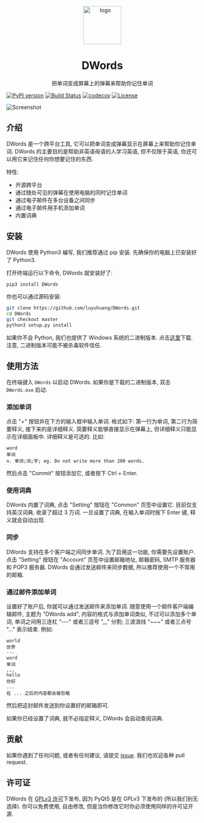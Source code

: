 <p align="center"><img src="logo.svg" alt="logo" width="100"></p>
<h1 align="center">DWords</h1>
<p align="center">把单词变成屏幕上的弹幕来帮助你记住单词</p>

[![PyPI version](https://img.shields.io/pypi/v/DWords.svg)](https://pypi.org/project/DWords/)
[![Build Status](https://api.travis-ci.org/luyuhuang/DWords.svg?branch=dev)](https://travis-ci.org/luyuhuang/DWords)
[![codecov](https://codecov.io/gh/luyuhuang/DWords/branch/dev/graph/badge.svg)](https://codecov.io/gh/luyuhuang/DWords)
[![License](https://img.shields.io/github/license/luyuhuang/DWords)](https://github.com/luyuhuang/DWords/blob/dev/LICENSE)

![Screenshot](screenshot.png)

## 介绍

DWords 是一个跨平台工具, 它可以把单词变成弹幕显示在屏幕上来帮助你记住单词. DWords 的主要目的是帮助非英语母语的人学习英语, 但不仅限于英语, 你还可以用它来记住任何你想要记住的东西.

特性:

- 开源跨平台
- 通过随处可见的弹幕在使用电脑的同时记住单词
- 通过电子邮件在多台设备之间同步
- 通过电子邮件用手机添加单词
- 内置词典

## 安装

DWords 使用 Python3 编写, 我们推荐通过 pip 安装. 先确保你的电脑上已安装好了 Python3.

打开终端运行以下命令, DWords 就安装好了:

```sh
pip3 install DWords
```

你也可以通过源码安装:

```sh
git clone https://github.com/luyuhuang/DWords.git
cd DWords
git checkout master
python3 setup.py install
```

如果你不会 Python, 我们也提供了 Windows 系统的二进制版本. 点击[这里](https://github.com/luyuhuang/DWords/releases)下载. 注意, 二进制版本可能不被杀毒软件信任.

## 使用方法

在终端键入 `DWords` 以启动 DWords. 如果你是下载的二进制版本, 双击 `DWords.exe` 启动.

### 添加单词

点击 "+" 按钮并在下方的输入框中输入单词. 格式如下: 第一行为单词, 第二行为简要释义, 接下来的是详细释义. 简要释义能够直接显示在弹幕上, 但详细释义只能显示在详细面板中. 详细释义是可选的. 比如:

```
word
单词
n. 单词;词;字; eg. Do not write more than 200 words.
```

然后点击 "Commit" 按钮添加它, 或者按下 Ctrl + Enter.

### 使用词典

DWords 内置了词典, 点击 "Setting" 按钮在 "Common" 页签中设置它. 目前仅支持英汉词典, 收录了超过 3 万词. 一旦设置了词典, 在输入单词时按下 Enter 键, 释义就会自动出现.

### 同步

DWords 支持在多个客户端之间同步单词. 为了启用这一功能, 你需要先设置账户. 点击 "Setting" 按钮在 "Account" 页签中设置邮箱地址, 邮箱密码, SMTP 服务器和 POP3 服务器. DWords 会通过发送邮件来同步数据, 所以推荐使用一个不常用的邮箱.

### 通过邮件添加单词

设置好了账户后, 你就可以通过发送邮件来添加单词. 随意使用一个邮件客户端编辑邮件, 主题为 "DWords add", 内容的格式与添加单词类似, 不过可以添加多个单词, 单词之间用三连杠 "---" 或者三逗号 ",,," 分割; 三波浪线 "~~~" 或者三点号 "..." 表示结束. 例如:

```
world
世界
---
word
单词
,,,
hello
你好
...
在 ... 之后的内容都会被忽略
```

然后把这封邮件发送到你设置好的邮箱即可.

如果你已经设置了词典, 就不必指定释义, DWords 会自动查阅词典.

## 贡献

如果你遇到了任何问题, 或者有任何建议, 请提交 [issue](https://github.com/luyuhuang/DWords/issues). 我们也欢迎各种 pull request.

## 许可证

DWords 在 [GPLv3 许可](https://github.com/luyuhuang/DWords/blob/dev/LICENSE)下发布, 因为 PyQt5 是在 GPLv3 下发布的 (所以我们别无选择). 你可以免费使用, 自由修改, 但是当你修改它时你必须使用同样的许可证开源.
